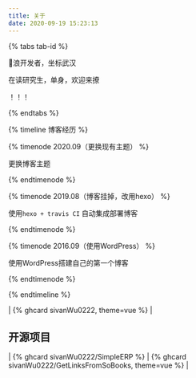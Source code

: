 ```yaml
---
title: 关于
date: 2020-09-19 15:23:13
---
```



{% tabs tab-id %}

<!-- tab 自我介绍 -->

🐶浪开发者，坐标武汉

在读研究生，单身，欢迎来撩

<!-- endtab -->

<!-- tab 其他 -->

！！！

<!-- endtab -->

{% endtabs %}


{% timeline 博客经历 %}

{% timenode 2020.09（更换现有主题） %}

更换博客主题

{% endtimenode %}


{% timenode 2019.08（博客挂掉，改用hexo） %}

使用`hexo + travis CI` 自动集成部署博客

{% endtimenode %}


{% timenode 2016.09（使用WordPress） %}

使用WordPress搭建自己的第一个博客

{% endtimenode %}




{% endtimeline %}

| {% ghcard sivanWu0222, theme=vue %} |

## 开源项目
| {% ghcard sivanWu0222/SimpleERP %} | {% ghcard sivanWu0222/GetLinksFromSoBooks, theme=vue %} |
